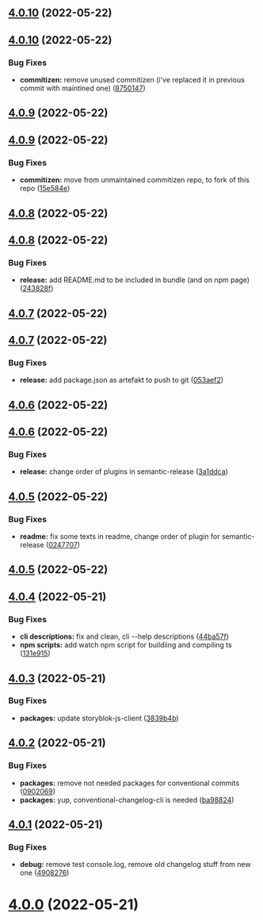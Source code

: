 ## [4.0.10](https://github.com/sb-mig/sb-mig/compare/v4.0.9...v4.0.10) (2022-05-22)




## [4.0.10](https://github.com/sb-mig/sb-mig/compare/v4.0.9...v4.0.10) (2022-05-22)


### Bug Fixes

* **commitizen:** remove unused commitizen (i've replaced it in previous commit with maintined one) ([8750147](https://github.com/sb-mig/sb-mig/commit/87501473e4843183f5f5691b3b3e9337aabf14b8))

## [4.0.9](https://github.com/sb-mig/sb-mig/compare/v4.0.8...v4.0.9) (2022-05-22)




## [4.0.9](https://github.com/sb-mig/sb-mig/compare/v4.0.8...v4.0.9) (2022-05-22)


### Bug Fixes

* **commitizen:** move from unmaintained commitizen repo, to fork of this repo ([15e584e](https://github.com/sb-mig/sb-mig/commit/15e584e66bd1516f16ee784081afe6ab7474ad02))

## [4.0.8](https://github.com/sb-mig/sb-mig/compare/v4.0.7...v4.0.8) (2022-05-22)




## [4.0.8](https://github.com/sb-mig/sb-mig/compare/v4.0.7...v4.0.8) (2022-05-22)


### Bug Fixes

* **release:** add README.md to be included in bundle (and on npm page) ([243828f](https://github.com/sb-mig/sb-mig/commit/243828f23716a95a3437cbe079633ee222ca3423))

## [4.0.7](https://github.com/sb-mig/sb-mig/compare/v4.0.6...v4.0.7) (2022-05-22)




## [4.0.7](https://github.com/sb-mig/sb-mig/compare/v4.0.6...v4.0.7) (2022-05-22)


### Bug Fixes

* **release:** add package.json as artefakt to push to git ([053aef2](https://github.com/sb-mig/sb-mig/commit/053aef2ed7a3a9a9a55dc740806f2de745e6f324))

## [4.0.6](https://github.com/sb-mig/sb-mig/compare/v4.0.5...v4.0.6) (2022-05-22)




## [4.0.6](https://github.com/sb-mig/sb-mig/compare/v4.0.5...v4.0.6) (2022-05-22)


### Bug Fixes

* **release:** change order of plugins in semantic-release ([3a1ddca](https://github.com/sb-mig/sb-mig/commit/3a1ddcac8cc7ea11d22910559762874d8f3d53c2))

## [4.0.5](https://github.com/sb-mig/sb-mig/compare/v4.0.4...v4.0.5) (2022-05-22)


### Bug Fixes

* **readme:** fix some texts in readme, change order of plugin for semantic-release ([0247707](https://github.com/sb-mig/sb-mig/commit/02477075caa2741a21b36aaabf038d3f2dfdc231))

## [4.0.5](https://github.com/sb-mig/sb-mig/compare/v4.0.4...v4.0.5) (2022-05-22)




## [4.0.4](https://github.com/sb-mig/sb-mig/compare/v4.0.3...v4.0.4) (2022-05-21)


### Bug Fixes

* **cli descriptions:** fix and clean, cli --help descriptions ([44ba57f](https://github.com/sb-mig/sb-mig/commit/44ba57f359e57e312ef78394aa905316dbe25b7e))
* **npm scripts:** add watch npm script for buildiing and compiling ts ([131e915](https://github.com/sb-mig/sb-mig/commit/131e9158d58d664977a8057539f1a8114e35e743))

## [4.0.3](https://github.com/sb-mig/sb-mig/compare/v4.0.2...v4.0.3) (2022-05-21)


### Bug Fixes

* **packages:** update storyblok-js-client ([3839b4b](https://github.com/sb-mig/sb-mig/commit/3839b4bc19ce2196135c3d6c52c6d14c229b5ac7))


## [4.0.2](https://github.com/sb-mig/sb-mig/compare/v4.0.1...v4.0.2) (2022-05-21)


### Bug Fixes

* **packages:** remove not needed packages for conventional commits ([0902069](https://github.com/sb-mig/sb-mig/commit/090206966be145dbb40c1302f0605a6fd321c013))
* **packages:** yup, conventional-changelog-cli is needed ([ba98824](https://github.com/sb-mig/sb-mig/commit/ba98824500fb726606b80a39bd3303a625c47618))


## [4.0.1](https://github.com/sb-mig/sb-mig/compare/v4.0.0...v4.0.1) (2022-05-21)


### Bug Fixes

* **debug:** remove test console.log, remove old changelog stuff from new one ([4908276](https://github.com/sb-mig/sb-mig/commit/49082760ea8a563e0196c37d4773cd42baf7ab41))

# [4.0.0](https://github.com/sb-mig/sb-mig/compare/v3.0.2...v4.0.0) (2022-05-21)
